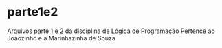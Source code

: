 # parte1e2
Arquivos parte 1 e 2 da disciplina de Lógica de Programação
Pertence ao Joãozinho e a Marinhazinha de Souza
